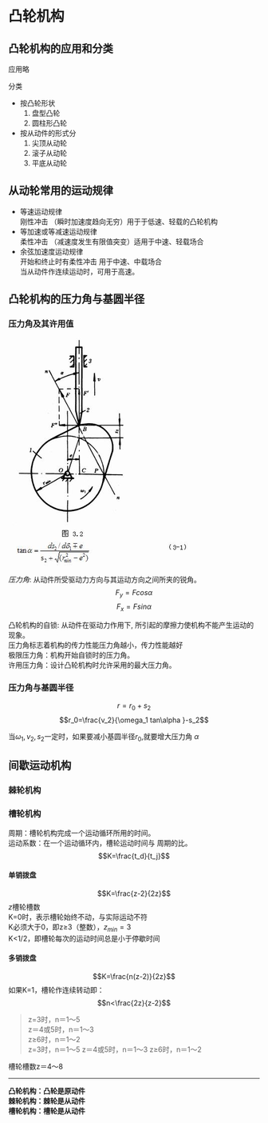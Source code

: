 # 凸轮机构

## 凸轮机构的应用和分类

应用略  

分类  

* 按凸轮形状  
    1. 盘型凸轮
    2. 圆柱形凸轮
* 按从动件的形式分  
    1. 尖顶从动轮
    2. 滚子从动轮
    3. 平底从动轮

## 从动轮常用的运动规律

* 等速运动规律  
  刚性冲击 （瞬时加速度趋向无穷）用于于低速、轻载的凸轮机构
* 等加速或等减速运动规律  
  柔性冲击 （减速度发生有限值突变）适用于中速、轻载场合
* 余弦加速度运动规律  
  开始和终止时有柔性冲击 用于中速、中载场合  
  当从动件作连续运动时，可用于高速。

## 凸轮机构的压力角与基圆半径

### 压力角及其许用值

![凸轮机构](picture/凸轮压力角.jpg)

*压力角*: 从动件所受驱动力方向与其运动方向之间所夹的锐角。
$$F_y = Fcos \alpha$$
$$F_x = Fsin \alpha$$

凸轮机构的自锁: 从动件在驱动力作用下, 所引起的摩擦力使机构不能产生运动的现象。  
压力角标志着机构的传力性能压力角越小，传力性能越好  
极限压力角：机构开始自锁时的压力角。  
许用压力角：设计凸轮机构时允许采用的最大压力角。

### 压力角与基圆半径

$$r=r_0 +s_2$$
$$r_0=\frac{v_2}{\omega_1 tan\alpha }-s_2$$

当$\omega_1,v_2,s_2$一定时，如果要减小基圆半径$r_0$,就要增大压力角 $\alpha$

## 间歇运动机构

### 棘轮机构

### 槽轮机构  

周期：槽轮机构完成一个运动循环所用的时间。  
运动系数：在一个运动循环内，槽轮运动时间与
周期的比。
$$K=\frac{t_d}{t_j}$$

#### 单销拨盘

$$K=\frac{z-2}{2z}$$
$z$槽轮槽数  
K=0时，表示槽轮始终不动，与实际运动不符  
K必须大于0，即z≥3（整数），$z_{min}=3$  
K<1/2，即槽轮每次的运动时间总是小于停歇时间

#### 多销拨盘

$$K=\frac{n(z-2)}{2z}$$
如果K=1，槽轮作连续转动即：
$$n<\frac{2z}{z-2}$$
>z=3时，n＝1～5  
z＝4或5时，n＝1～3  
z≥6时，n＝1～2  
z=3时，n＝1～5
z＝4或5时，n＝1～3
z≥6时，n＝1～2

槽轮槽数z＝4～8

****
**凸轮机构：凸轮是原动件**  
**棘轮机构：棘轮是从动件**  
 **槽轮机构：槽轮是从动件**  
